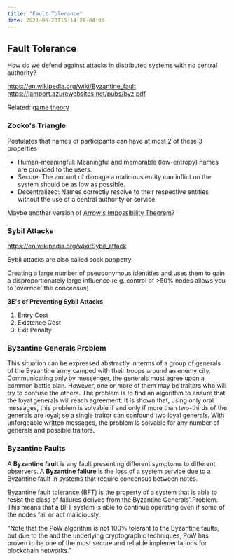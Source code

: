 ```yaml
---
title: "Fault Tolerance"
date: 2021-06-23T15:14:28-04:00
---
```


## Fault Tolerance
How do we defend against attacks in distributed systems with no central authority?

https://en.wikipedia.org/wiki/Byzantine_fault
https://lamport.azurewebsites.net/pubs/byz.pdf

Related: [game theory](thoughts/game-theory.md)

### Zooko's Triangle
Postulates that names of participants can have at most 2 of these 3 properties
-   Human-meaningful: Meaningful and memorable (low-entropy) names are provided to the users.
-   Secure: The amount of damage a malicious entity can inflict on the system should be as low as possible.
-   Decentralized: Names correctly resolve to their respective entities without the use of a central authority or service.

Maybe another version of [Arrow's Impossibility Theorem](https://en.wikipedia.org/wiki/Arrow%27s_impossibility_theorem)?

### Sybil Attacks
https://en.wikipedia.org/wiki/Sybil_attack

Sybil attacks are also called sock puppetry

Creating a large number of pseudonymous identities and uses them to gain a disproportionately large influence (e.g. control of >50% nodes allows you to 'override' the concensus)

**3E's of Preventing Sybil Attacks**
1. Entry Cost
2. Existence Cost
3. Exit Penalty

### Byzantine Generals Problem
This situation can be expressed abstractly in terms of a group of generals of the Byzantine army camped with their troops around an enemy city. Communicating only by messenger, the generals must agree upon a common battle plan. However, one or more of them may be traitors who will try to confuse the others. The problem is to find an algorithm to ensure that the loyal generals will reach agreement. It is shown that, using only oral messages, this problem is solvable if and only if more than two-thirds of the generals are loyal; so a single traitor can confound two loyal generals. With unforgeable written messages, the problem is 
solvable for any number of generals and possible traitors.

### Byzantine Faults
A **Byzantine fault** is any fault presenting different symptoms to different observers. A **Byzantine failure** is the loss of a system service due to a Byzantine fault in systems that require concensus between notes.

Byzantine fault tolerance (BFT) is the property of a system that is able to resist the class of failures derived from the Byzantine Generals’ Problem. This means that a BFT system is able to continue operating even if some of the nodes fail or act maliciously.

"Note that the PoW algorithm is not 100% tolerant to the Byzantine faults, but due to the and the underlying cryptographic techniques, PoW has proven to be one of the most secure and reliable implementations for blockchain networks."
